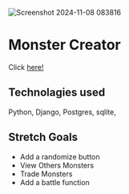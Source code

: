 ![Screenshot 2024-11-08 083816](https://github.com/user-attachments/assets/80d67849-c9c4-42c4-800b-fdb21b8c69a4)

# Monster Creator

Click [here!](https://dashboard.heroku.com/apps/monster-creator-app)

## Technolagies used
Python, Django, Postgres, sqlite,

## Stretch Goals

* Add a randomize button
* View Others Monsters
* Trade Monsters
* Add a battle function
